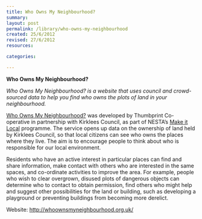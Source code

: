 ```yaml
---
title: Who Owns My Neighbourhood?
summary: 
layout: post
permalink: /library/who-owns-my-neighbourhood
created: 25/6/2012
revised: 27/6/2012
resources:

categories:

---
```


<p><strong>Who Owns My Neighbourhood?</strong></p>
<p><em>Who Owns My Neighbourhood? is a website that uses council and crowd-sourced data to help you find who owns the plots of land in your neighbourhood.</em></p>
<p><a href="http://whoownsmyneighbourhood.org.uk/" rel="nofollow">Who Owns My Neighbourhood?</a> was developed by Thumbprint Co-operative in partnership with Kirklees Council, as part of NESTA’s <a href="http://www.nesta.org.uk/areas_of_work/public_services_lab/make_it_local" rel="nofollow">Make it Local</a> programme. The service opens up data on the ownership of land held by Kirklees Council, so that local citizens can see who owns the places where they live. The aim is to encourage people to think about who is responsible for our local environment.</p>
<p>Residents who have an active interest in particular places can find and share information, make contact with others who are interested in the same spaces, and co-ordinate activities to improve the area. For example, people who wish to clear overgrown, disused plots of dangerous objects can determine who to contact to obtain permission, find others who might help and suggest other possibilities for the land or building, such as developing a playground or preventing buildings from becoming more derelict.</p>
<p>Website: <a href="http://whoownsmyneighbourhood.org.uk/" rel="nofollow">http://whoownsmyneighbourhood.org.uk/</a></p>
